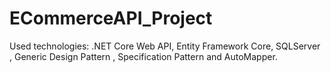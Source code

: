 # ECommerceAPI_Project
Used technologies:  .NET Core Web API, Entity Framework Core, SQLServer , Generic Design Pattern , Specification Pattern and AutoMapper.
